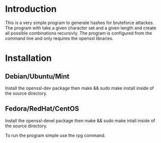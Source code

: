 # Introduction
This is a very simple program to generate hashes for bruteforce attackes. The program with take a given character set
and a given length and create all possible combinations recursivly. The program is configured from the command line
and only requires the openssl libraries.

# Installation
## Debian/Ubuntu/Mint
Install the openssl-dev package then make && sudo make install inside of the source directory.  
## Fedora/RedHat/CentOS
Install the openssl-devel package then make && sudo make intall inside of the source directory.  

To run the program simple use the rpg command.